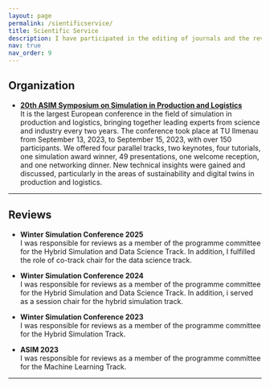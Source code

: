 ```yaml
---
layout: page
permalink: /sientificservice/
title: Scientific Service
description: I have participated in the editing of journals and the review of conference papers and as the co-organisation of conferences.
nav: true
nav_order: 9
---
```


## Organization

- **[20th ASIM Symposium on Simulation in Production and Logistics](https://www.tu-ilmenau.de/aktuelles/tagung-fuer-simulation-in-produktion-und-logistik-erfolgreich-beendet)**  
It is the largest European conference in the field of simulation in production and logistics, bringing together leading experts from science and industry every two years.
The conference took place at TU Ilmenau from September 13, 2023, to September 15, 2023, with over 150 participants. We offered four parallel tracks, two keynotes, four tutorials, one simulation award winner, 49 presentations, one welcome reception, and one networking dinner.
New technical insights were gained and discussed, particularly in the areas of sustainability and digital twins in production and logistics.

---

## Reviews

- **Winter Simulation Conference 2025**  
I was responsible for reviews as a member of the programme committee for the Hybrid Simulation and Data Science Track.
In addition, I fulfilled the role of co-track chair for the data science track.

- **Winter Simulation Conference 2024** <br>
I was responsible for reviews as a member of the programme committee for the Hybrid Simulation and Data Science Track.
In addition, i served as a session chair for the hybrid simulation track.

- **Winter Simulation Conference 2023** <br>
I was responsible for reviews as a member of the programme committee for the Hybrid Simulation Track.

- **ASIM 2023**  
I was responsible for reviews as a member of the programme committee for the Machine Learning Track.

---


